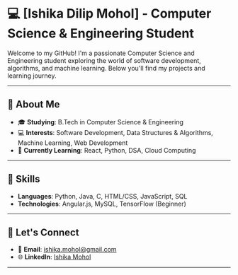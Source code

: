 # 💻 [Ishika Dilip Mohol] - Computer Science & Engineering Student

Welcome to my GitHub! I'm a passionate Computer Science and Engineering student exploring the world of software development, algorithms, and machine learning. Below you'll find my projects and learning journey.

---

## 🚀 About Me

- 🎓 **Studying**: B.Tech in Computer Science & Engineering
- 💻 **Interests**: Software Development, Data Structures & Algorithms, Machine Learning, Web Development
- 🌱 **Currently Learning**: React, Python, DSA, Cloud Computing

---

## 🔧 Skills

- **Languages**: Python, Java, C, HTML/CSS, JavaScript, SQL
- **Technologies**: Angular.js, MySQL, TensorFlow (Beginner)

---

## 🤝 Let's Connect

- 📧 **Email**: [ishika.mohol@gmail.com](mailto:ishika.mohol@gmail.com)
- 🌐 **LinkedIn**: [Ishika Mohol](https://www.linkedin.com/in/ishikamohol/)

---

